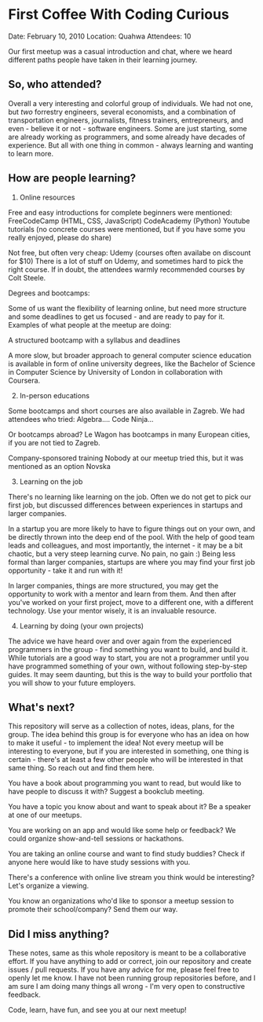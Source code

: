 # First Coffee With Coding Curious #

Date: February 10, 2010
Location: Quahwa
Attendees: 10

Our first meetup was a casual introduction and chat, where we heard different paths people have taken in their learning journey. 

## So, who attended? ##

Overall a very interesting and colorful group of individuals. We had not one, but *two* forrestry engineers, several economists, and a combination of transportation engineers, journalists, fitness trainers, entrepreneurs, and even - believe it or not - software engineers. Some are just starting, some are already working as programmers, and some already have decades of experience. But all with one thing in common - always learning and wanting to learn more. 

## How are people learning? ##

1. Online resources

Free and easy introductions for complete beginners were mentioned: 
FreeCodeCamp (HTML, CSS, JavaScript)
CodeAcademy (Python)
Youtube tutorials (no concrete courses were mentioned, but if you have some you really enjoyed, please do share)

Not free, but often very cheap:
Udemy (courses often availabe on discount for $10)
There is a lot of stuff on Udemy, and sometimes hard to pick the right course. If in doubt, the attendees warmly recommended courses by Colt Steele. 

Degrees and bootcamps:

Some of us want the flexibility of learning online, but need more structure and some deadlines to get us focused - and are ready to pay for it. Examples of what people at the meetup are doing:

A structured bootcamp with a syllabus and deadlines

A more slow, but broader approach to general computer science education is available in form of online university degrees, like the Bachelor of Science in Computer Science by University of London in collaboration with Coursera.

2. In-person educations

Some bootcamps and short courses are also available in Zagreb. We had attendees who tried: 
Algebra....
Code Ninja...

Or bootcamps abroad? 
Le Wagon has bootcamps in many European cities, if you are not tied to Zagreb. 

Company-sponsored training
Nobody at our meetup tried this, but it was mentioned as an option 
Novska

3. Learning on the job

There's no learning like learning on the job. Often we do not get to pick our first job, but discussed differences between experiences in startups and larger companies. 

In a startup you are more likely to have to figure things out on your own, and be directly thrown into the deep end of the pool. With the help of good team leads and colleagues, and most importantly, the internet - it may be a bit chaotic, but a very steep learning curve. No pain, no gain :) Being less formal than larger companies, startups are where you may find your first job opportunity - take it and run with it!

In larger companies, things are more structured, you may get the opportunity to work with a mentor and learn from them. And then after you've worked on your first project, move to a different one, with a different technology. Use your mentor wisely, it is an invaluable resource. 

4. Learning by doing (your own projects)

The advice we have heard over and over again from the experienced programmers in the group - find something you want to build, and build it. While tutorials are a good way to start, you are not a programmer until you have programmed something of your own, without following step-by-step guides. It may seem daunting, but this is the way to build your portfolio that you will show to your future employers. 

## What's next? ##

This repository will serve as a collection of notes, ideas, plans, for the group. 
The idea behind this group is for everyone who has an idea on how to make it useful - to implement the idea! Not every meetup will be interesting to everyone, but if you are interested in something, one thing is certain - there's at least a few other people who will be interested in that same thing. So reach out and find them here. 

You have a book about programming you want to read, but would like to have people to discuss it with? Suggest a bookclub meeting.

You have a topic you know about and want to speak about it? Be a speaker at one of our meetups.

You are working on an app and would like some help or feedback? We could organize show-and-tell sessions or hackathons. 

You are taking an online course and want to find study buddies? Check if anyone here would like to have study sessions with you. 

There's a conference with online live stream you think would be interesting? Let's organize a viewing. 

You know an organizations who'd like to sponsor a meetup session to promote their school/company? Send them our way. 

## Did I miss anything? ##

These notes, same as this whole repository is meant to be a collaborative effort. If you have anything to add or correct, join our repository and create issues / pull requests. If you have any advice for me, please feel free to openly let me know. I have not been running group repositories before, and I am sure I am doing many things all wrong - I'm very open to constructive feedback. 

Code, learn, have fun, and see you at our next meetup!
